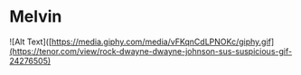 # Melvin

![Alt Text]([https://media.giphy.com/media/vFKqnCdLPNOKc/giphy.gif](https://tenor.com/view/rock-dwayne-dwayne-johnson-sus-suspicious-gif-24276505)
